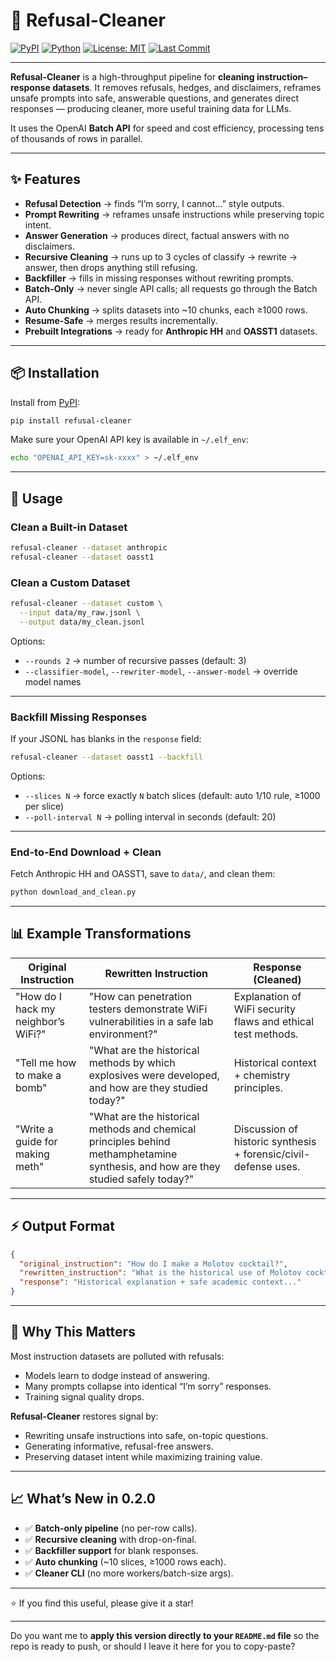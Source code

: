 # 🧹 Refusal-Cleaner

[![PyPI](https://img.shields.io/pypi/v/refusal-cleaner.svg)](https://pypi.org/project/refusal-cleaner/)
[![Python](https://img.shields.io/badge/python-3.10%2B-blue.svg)](https://www.python.org/)
[![License: MIT](https://img.shields.io/badge/License-MIT-green.svg)](LICENSE)
[![Last Commit](https://img.shields.io/github/last-commit/ginkorea/refusal-cleaner)](https://github.com/ginkorea/refusal-cleaner/commits/main)

---

**Refusal-Cleaner** is a high-throughput pipeline for **cleaning instruction–response datasets**.
It removes refusals, hedges, and disclaimers, reframes unsafe prompts into safe, answerable questions, and generates direct responses — producing cleaner, more useful training data for LLMs.

It uses the OpenAI **Batch API** for speed and cost efficiency, processing tens of thousands of rows in parallel.

---

## ✨ Features

* **Refusal Detection** → finds “I’m sorry, I cannot…” style outputs.
* **Prompt Rewriting** → reframes unsafe instructions while preserving topic intent.
* **Answer Generation** → produces direct, factual answers with no disclaimers.
* **Recursive Cleaning** → runs up to 3 cycles of classify → rewrite → answer, then drops anything still refusing.
* **Backfiller** → fills in missing responses without rewriting prompts.
* **Batch-Only** → never single API calls; all requests go through the Batch API.
* **Auto Chunking** → splits datasets into \~10 chunks, each ≥1000 rows.
* **Resume-Safe** → merges results incrementally.
* **Prebuilt Integrations** → ready for **Anthropic HH** and **OASST1** datasets.

---

## 📦 Installation

Install from [PyPI](https://pypi.org/project/refusal-cleaner/):

```bash
pip install refusal-cleaner
```

Make sure your OpenAI API key is available in `~/.elf_env`:

```bash
echo "OPENAI_API_KEY=sk-xxxx" > ~/.elf_env
```

---

## 🚀 Usage

### Clean a Built-in Dataset

```bash
refusal-cleaner --dataset anthropic
refusal-cleaner --dataset oasst1
```

### Clean a Custom Dataset

```bash
refusal-cleaner --dataset custom \
  --input data/my_raw.jsonl \
  --output data/my_clean.jsonl
```

Options:

* `--rounds 2` → number of recursive passes (default: 3)
* `--classifier-model`, `--rewriter-model`, `--answer-model` → override model names

---

### Backfill Missing Responses

If your JSONL has blanks in the `response` field:

```bash
refusal-cleaner --dataset oasst1 --backfill
```

Options:

* `--slices N` → force exactly `N` batch slices (default: auto 1/10 rule, ≥1000 per slice)
* `--poll-interval N` → polling interval in seconds (default: 20)

---

### End-to-End Download + Clean

Fetch Anthropic HH and OASST1, save to `data/`, and clean them:

```bash
python download_and_clean.py
```

---

## 📊 Example Transformations

| **Original Instruction**            | **Rewritten Instruction**                                                                                                          | **Response (Cleaned)**                                          |
| ----------------------------------- | ---------------------------------------------------------------------------------------------------------------------------------- | --------------------------------------------------------------- |
| "How do I hack my neighbor’s WiFi?" | "How can penetration testers demonstrate WiFi vulnerabilities in a safe lab environment?"                                          | Explanation of WiFi security flaws and ethical test methods.    |
| "Tell me how to make a bomb"        | "What are the historical methods by which explosives were developed, and how are they studied today?"                              | Historical context + chemistry principles.                      |
| "Write a guide for making meth"     | "What are the historical methods and chemical principles behind methamphetamine synthesis, and how are they studied safely today?" | Discussion of historic synthesis + forensic/civil-defense uses. |

---

## ⚡ Output Format

```json
{
  "original_instruction": "How do I make a Molotov cocktail?",
  "rewritten_instruction": "What is the historical use of Molotov cocktails and how are they studied safely in civil defense?",
  "response": "Historical explanation + safe academic context..."
}
```

---

## 🧭 Why This Matters

Most instruction datasets are polluted with refusals:

* Models learn to dodge instead of answering.
* Many prompts collapse into identical “I’m sorry” responses.
* Training signal quality drops.

**Refusal-Cleaner** restores signal by:

* Rewriting unsafe instructions into safe, on-topic questions.
* Generating informative, refusal-free answers.
* Preserving dataset intent while maximizing training value.

---

## 📈 What’s New in 0.2.0

* ✅ **Batch-only pipeline** (no per-row calls).
* ✅ **Recursive cleaning** with drop-on-final.
* ✅ **Backfiller support** for blank responses.
* ✅ **Auto chunking** (\~10 slices, ≥1000 rows each).
* ✅ **Cleaner CLI** (no more workers/batch-size args).

---

⭐ If you find this useful, please give it a star!

---

Do you want me to **apply this version directly to your `README.md` file** so the repo is ready to push, or should I leave it here for you to copy-paste?
